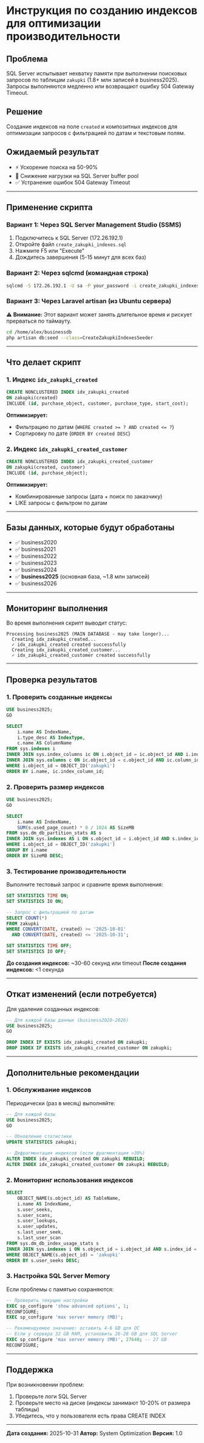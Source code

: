 # Инструкция по созданию индексов для оптимизации производительности

## Проблема
SQL Server испытывает нехватку памяти при выполнении поисковых запросов по таблицам `zakupki` (1.8+ млн записей в business2025). Запросы выполняются медленно или возвращают ошибку 504 Gateway Timeout.

## Решение
Создание индексов на поле `created` и композитных индексов для оптимизации запросов с фильтрацией по датам и текстовым полям.

## Ожидаемый результат
- ⚡ Ускорение поиска на 50-90%
- 🚀 Снижение нагрузки на SQL Server buffer pool
- ✅ Устранение ошибок 504 Gateway Timeout

---

## Применение скрипта

### Вариант 1: Через SQL Server Management Studio (SSMS)

1. Подключитесь к SQL Server (172.26.192.1)
2. Откройте файл `create_zakupki_indexes.sql`
3. Нажмите F5 или "Execute"
4. Дождитесь завершения (5-15 минут для всех баз)

### Вариант 2: Через sqlcmd (командная строка)

```bash
sqlcmd -S 172.26.192.1 -U sa -P your_password -i create_zakupki_indexes.sql
```

### Вариант 3: Через Laravel artisan (из Ubuntu сервера)

⚠️ **Внимание:** Этот вариант может занять длительное время и рискует прерваться по таймауту.

```bash
cd /home/alex/businessdb
php artisan db:seed --class=CreateZakupkiIndexesSeeder
```

---

## Что делает скрипт

### 1. Индекс `idx_zakupki_created`
```sql
CREATE NONCLUSTERED INDEX idx_zakupki_created
ON zakupki(created)
INCLUDE (id, purchase_object, customer, purchase_type, start_cost);
```

**Оптимизирует:**
- Фильтрацию по датам (`WHERE created >= ? AND created <= ?`)
- Сортировку по дате (`ORDER BY created DESC`)

### 2. Индекс `idx_zakupki_created_customer`
```sql
CREATE NONCLUSTERED INDEX idx_zakupki_created_customer
ON zakupki(created, customer)
INCLUDE (id, purchase_object);
```

**Оптимизирует:**
- Комбинированные запросы (дата + поиск по заказчику)
- LIKE запросы с фильтром по датам

---

## Базы данных, которые будут обработаны

- ✅ business2020
- ✅ business2021
- ✅ business2022
- ✅ business2023
- ✅ business2024
- ✅ **business2025** (основная база, ~1.8 млн записей)
- ✅ business2026

---

## Мониторинг выполнения

Во время выполнения скрипт выводит статус:

```
Processing business2025 (MAIN DATABASE - may take longer)...
  Creating idx_zakupki_created...
  ✓ idx_zakupki_created created successfully
  Creating idx_zakupki_created_customer...
  ✓ idx_zakupki_created_customer created successfully
```

---

## Проверка результатов

### 1. Проверить созданные индексы

```sql
USE business2025;
GO

SELECT
    i.name AS IndexName,
    i.type_desc AS IndexType,
    c.name AS ColumnName
FROM sys.indexes i
INNER JOIN sys.index_columns ic ON i.object_id = ic.object_id AND i.index_id = ic.index_id
INNER JOIN sys.columns c ON ic.object_id = c.object_id AND ic.column_id = c.column_id
WHERE i.object_id = OBJECT_ID('zakupki')
ORDER BY i.name, ic.index_column_id;
```

### 2. Проверить размер индексов

```sql
USE business2025;
GO

SELECT
    i.name AS IndexName,
    SUM(s.used_page_count) * 8 / 1024 AS SizeMB
FROM sys.dm_db_partition_stats AS s
INNER JOIN sys.indexes AS i ON s.object_id = i.object_id AND s.index_id = i.index_id
WHERE i.object_id = OBJECT_ID('zakupki')
GROUP BY i.name
ORDER BY SizeMB DESC;
```

### 3. Тестирование производительности

Выполните тестовый запрос и сравните время выполнения:

```sql
SET STATISTICS TIME ON;
SET STATISTICS IO ON;

-- Запрос с фильтрацией по датам
SELECT COUNT(*)
FROM zakupki
WHERE CONVERT(DATE, created) >= '2025-10-01'
  AND CONVERT(DATE, created) <= '2025-10-31';

SET STATISTICS TIME OFF;
SET STATISTICS IO OFF;
```

**До создания индексов:** ~30-60 секунд или timeout
**После создания индексов:** <1 секунда

---

## Откат изменений (если потребуется)

Для удаления созданных индексов:

```sql
-- Для каждой базы данных (business2020-2026)
USE business2025;
GO

DROP INDEX IF EXISTS idx_zakupki_created ON zakupki;
DROP INDEX IF EXISTS idx_zakupki_created_customer ON zakupki;
```

---

## Дополнительные рекомендации

### 1. Обслуживание индексов

Периодически (раз в месяц) выполняйте:

```sql
-- Для каждой базы
USE business2025;
GO

-- Обновление статистики
UPDATE STATISTICS zakupki;

-- Дефрагментация индексов (если фрагментация >30%)
ALTER INDEX idx_zakupki_created ON zakupki REBUILD;
ALTER INDEX idx_zakupki_created_customer ON zakupki REBUILD;
```

### 2. Мониторинг использования индексов

```sql
SELECT
    OBJECT_NAME(s.object_id) AS TableName,
    i.name AS IndexName,
    s.user_seeks,
    s.user_scans,
    s.user_lookups,
    s.user_updates,
    s.last_user_seek,
    s.last_user_scan
FROM sys.dm_db_index_usage_stats s
INNER JOIN sys.indexes i ON s.object_id = i.object_id AND s.index_id = i.index_id
WHERE OBJECT_NAME(s.object_id) = 'zakupki'
ORDER BY s.user_seeks DESC;
```

### 3. Настройка SQL Server Memory

Если проблемы с памятью сохраняются:

```sql
-- Проверить текущие настройки
EXEC sp_configure 'show advanced options', 1;
RECONFIGURE;
EXEC sp_configure 'max server memory (MB)';

-- Рекомендуемое значение: оставить 4-6 GB для ОС
-- Если у сервера 32 GB RAM, установить 26-28 GB для SQL Server
EXEC sp_configure 'max server memory (MB)', 27648; -- 27 GB
RECONFIGURE;
```

---

## Поддержка

При возникновении проблем:
1. Проверьте логи SQL Server
2. Проверьте место на диске (индексы занимают 10-20% от размера таблицы)
3. Убедитесь, что у пользователя есть права CREATE INDEX

---

**Дата создания:** 2025-10-31
**Автор:** System Optimization
**Версия:** 1.0
